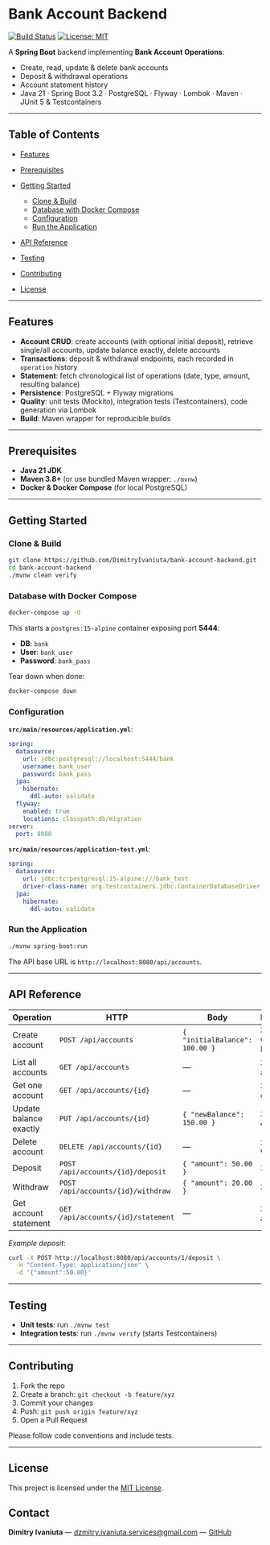 # Bank Account Backend

[![Build Status](https://github.com/DimitryIvaniuta/bank-account-backend/actions/workflows/maven.yml/badge.svg)](https://github.com/DimitryIvaniuta/bank-account-backend/actions)
[![License: MIT](https://img.shields.io/badge/License-MIT-blue.svg)](LICENSE)

A **Spring Boot** backend implementing **Bank Account Operations**:

* Create, read, update & delete bank accounts
* Deposit & withdrawal operations
* Account statement history
* Java 21 · Spring Boot 3.2 · PostgreSQL · Flyway · Lombok · Maven · JUnit 5 & Testcontainers

---

## Table of Contents

* [Features](#features)
* [Prerequisites](#prerequisites)
* [Getting Started](#getting-started)

  * [Clone & Build](#clone--build)
  * [Database with Docker Compose](#database-with-docker-compose)
  * [Configuration](#configuration)
  * [Run the Application](#run-the-application)
* [API Reference](#api-reference)
* [Testing](#testing)
* [Contributing](#contributing)
* [License](#license)

---

## Features

* **Account CRUD**: create accounts (with optional initial deposit), retrieve single/all accounts, update balance exactly, delete accounts
* **Transactions**: deposit & withdrawal endpoints, each recorded in `operation` history
* **Statement**: fetch chronological list of operations (date, type, amount, resulting balance)
* **Persistence**: PostgreSQL + Flyway migrations
* **Quality**: unit tests (Mockito), integration tests (Testcontainers), code generation via Lombok
* **Build**: Maven wrapper for reproducible builds

---

## Prerequisites

* **Java 21 JDK**
* **Maven 3.8+** (or use bundled Maven wrapper: `./mvnw`)
* **Docker & Docker Compose** (for local PostgreSQL)

---

## Getting Started

### Clone & Build

```bash
git clone https://github.com/DimitryIvaniuta/bank-account-backend.git
cd bank-account-backend
./mvnw clean verify
```

### Database with Docker Compose

```bash
docker-compose up -d
```

This starts a `postgres:15-alpine` container exposing port **5444**:

* **DB**: `bank`
* **User**: `bank_user`
* **Password**: `bank_pass`

Tear down when done:

```bash
docker-compose down
```

### Configuration

**`src/main/resources/application.yml`**:

```yaml
spring:
  datasource:
    url: jdbc:postgresql://localhost:5444/bank
    username: bank_user
    password: bank_pass
  jpa:
    hibernate:
      ddl-auto: validate
  flyway:
    enabled: true
    locations: classpath:db/migration
server:
  port: 8080
```

**`src/main/resources/application-test.yml`**:

```yaml
spring:
  datasource:
    url: jdbc:tc:postgresql:15-alpine:///bank_test
    driver-class-name: org.testcontainers.jdbc.ContainerDatabaseDriver
  jpa:
    hibernate:
      ddl-auto: validate
```

### Run the Application

```bash
./mvnw spring-boot:run
```

The API base URL is `http://localhost:8080/api/accounts`.

---

## API Reference


| Operation              | HTTP                               | Body                           | Response             |
| ---------------------- | ---------------------------------- | ------------------------------ | -------------------- |
| Create account         | `POST /api/accounts`               | `{ "initialBalance": 100.00 }` | `201 Created` + body |
| List all accounts      | `GET /api/accounts`                | —                             | `200 OK` + array     |
| Get one account        | `GET /api/accounts/{id}`           | —                             | `200 OK` + object    |
| Update balance exactly | `PUT /api/accounts/{id}`           | `{ "newBalance": 150.00 }`     | `200 OK` + object    |
| Delete account         | `DELETE /api/accounts/{id}`        | —                             | `204 No Content`     |
| Deposit                | `POST /api/accounts/{id}/deposit`  | `{ "amount": 50.00 }`          | `200 OK`             |
| Withdraw               | `POST /api/accounts/{id}/withdraw` | `{ "amount": 20.00 }`          | `200 OK`             |
| Get account statement  | `GET /api/accounts/{id}/statement` | —                             | `200 OK` + array     |

*Example deposit*:

```bash
curl -X POST http://localhost:8080/api/accounts/1/deposit \
  -H "Content-Type: application/json" \
  -d '{"amount":50.00}'
```

---

## Testing

* **Unit tests**: run `./mvnw test`
* **Integration tests**: run `./mvnw verify` (starts Testcontainers)

---

## Contributing

1. Fork the repo
2. Create a branch: `git checkout -b feature/xyz`
3. Commit your changes
4. Push: `git push origin feature/xyz`
5. Open a Pull Request

Please follow code conventions and include tests.

---

## License

This project is licensed under the [MIT License](LICENSE).


## Contact

**Dimitry Ivaniuta** — [dzmitry.ivaniuta.services@gmail.com](mailto:dzmitry.ivaniuta.services@gmail.com) — [GitHub](https://github.com/DimitryIvaniuta)
